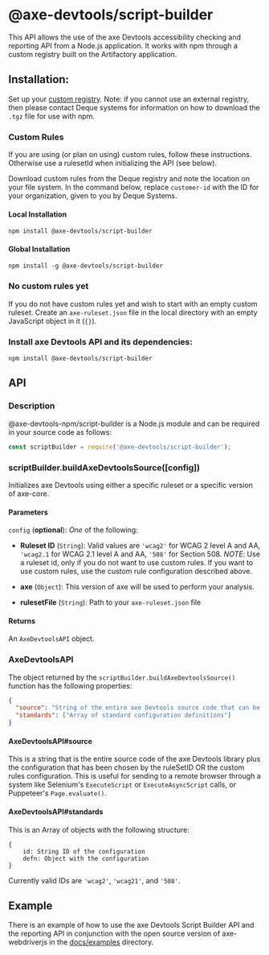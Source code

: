 # @axe-devtools/script-builder

This API allows the use of the axe Devtools accessibility checking and reporting API from a Node.js application. It works with npm through a custom registry built on the Artifactory application.

## Installation:

Set up your [custom registry](artifactory-setup.md). Note: if you cannot use an external registry, then please contact Deque systems for information on how to download the `.tgz` file for use with npm.

### Custom Rules

If you are using (or plan on using) custom rules, follow these instructions. Otherwise use a rulesetId when initializing the API (see below).

Download custom rules from the Deque registry and note the location on your file system. In the command below, replace `customer-id` with the ID for your organization, given to you by Deque Systems.

#### Local Installation

```
npm install @axe-devtools/script-builder
```

#### Global Installation

```
npm install -g @axe-devtools/script-builder
```

### No custom rules yet

If you do not have custom rules yet and wish to start with an empty custom ruleset. Create an `axe-ruleset.json` file in the local directory with an empty JavaScript object in it (`{}`).

### Install axe Devtools API and its dependencies:

```
npm install @axe-devtools/script-builder
```

## API

### Description

@axe-devtools-npm/script-builder is a Node.js module and can be required in your source code as follows:

```js
const scriptBuilder = require('@axe-devtools/script-builder');
```

### scriptBuilder.buildAxeDevtoolsSource([config])

Initializes axe Devtools using either a specific ruleset or a specific version of axe-core.

#### Parameters

`config` (**optional**): _One_ of the following:

- **Ruleset ID** (`String`): Valid values are `'wcag2'` for WCAG 2 level A and AA, `'wcag2.1` for WCAG 2.1 level A and AA, `'508'` for Section 508. _NOTE_: Use a ruleset id, only if you do not want to use custom rules. If you want to use custom rules, use the custom rule configuration described above.

- **axe** (`Object`): This version of axe will be used to perform your analysis.

- **rulesetFile** (`String`): Path to your `axe-ruleset.json` file

#### Returns

An `AxeDevtoolsAPI` object.

### AxeDevtoolsAPI

The object returned by the `scriptBuilder.buildAxeDevtoolsSource()` function has the following properties:

```json
{
  "source": "String of the entire axe Devtools source code that can be used for injecting into remote browsers",
  "standards": ["Array of standard configuration definitions"]
}
```

#### AxeDevtoolsAPI#source

This is a string that is the entire source code of the axe Devtools library plus the configuration that has been chosen by the ruleSetID OR the custom rules configuration. This is useful for sending to a remote browser through a system like Selenium's `ExecuteScript` or `ExecuteAsyncScript` calls, or Puppeteer's `Page.evaluate()`.

#### AxeDevtoolsAPI#standards

This is an Array of objects with the following structure:

```
{
	id: String ID of the configuration
	defn: Object with the configuration
}
```

Currently valid IDs are `'wcag2'`, `'wcag21'`, and `'508'`.

## Example

There is an example of how to use the axe Devtools Script Builder API and the reporting API in conjunction with the open source version of axe-webdriverjs in the [docs/examples](docs/examples/readme.md) directory.
